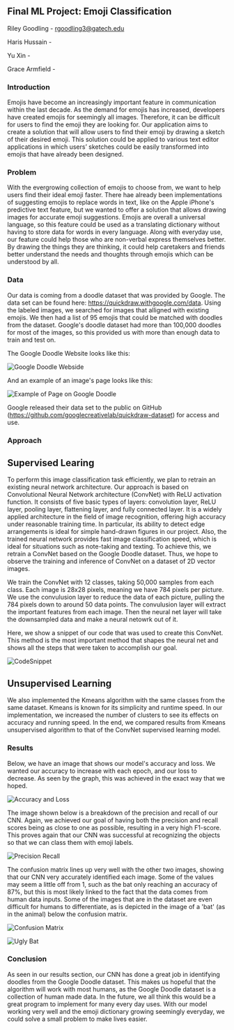 ## Final ML Project: Emoji Classification
Riley Goodling - rgoodling3@gatech.edu

Haris Hussain - 

Yu Xin - 

Grace Armfield - 

### Introduction

Emojis have become an increasingly important feature in communication within the last decade. As the demand for emojis has increased, developers have created emojis for seemingly all images. Therefore, it can be difficult for users to find the emoji they are looking for. Our application aims to create a solution that will allow users to find their emoji by drawing a sketch of their desired emoji. This solution could be applied to various text editor applications in which users’ sketches could be easily transformed into emojis that have already been designed.

### Problem

With the evergrowing collection of emojis to choose from, we want to help users find their ideal emoji faster. There hae already been implementations of suggesting emojis to replace words in text, like on the Apple iPhone's predictive text feature, but we wanted to offer a solution that allows drawing images for accurate emoji suggestions. Emojis are overall a universal language, so this feature could be used as a translating dictionary without having to store data for words in every language. Along with everyday use, our feature could help those who are non-verbal express themselves better. By drawing the things they are thinking, it could help caretakers and friends better understand the needs and thoughts through emojis which can be understood by all. 

### Data

Our data is coming from a doodle dataset that was provided by Google. The data set can be found here: https://quickdraw.withgoogle.com/data. Using the labeled images, we searched for images that alligned with existing emojis. We then had a list of 95 emojis that could be matched with doodles from the dataset. Google's doodle dataset had more than 100,000 doodles for most of the images, so this provided us with more than enough data to train and test on. 

The Google Doodle Website looks like this:

![Google Doodle Webside](img/googleDoodle.png)

And an example of an image's page looks like this:

![Example of Page on Google Doodle](img/googleDoodlePlane.png)

Google released their data set to the public on GitHub (https://github.com/googlecreativelab/quickdraw-dataset) for access and use. 


### Approach

## Supervised Learing
To perform this image classification task efficiently, we plan to retrain an existing neural network architecture. Our approach is based on Convolutional Neural Network architecture (ConvNet) with ReLU activation function. It consists of five basic types of layers: convolution layer, ReLU layer, pooling layer, flattening layer, and fully connected layer. It is a widely applied architecture in the field of image recognition, offering high accuracy under reasonable training time. In particular, its ability to detect edge arrangements is ideal for simple hand-drawn figures in our project. Also, the trained neural network provides fast image classification speed, which is ideal for situations such as note-taking and texting. To achieve this, we retrain a ConvNet based on the Google Doodle dataset.  Thus, we hope to observe the training and inference of ConvNet on a dataset of 2D vector images.

We train the ConvNet with 12 classes, taking 50,000 samples from each class. Each image is 28x28 pixels, meaning we have 784 pixels per picture. We use the convulusion layer to reduce the data of each picture, pulling the 784 pixels down to around 50 data points. The convulusion layer will extract the important features from each image. Then the neural net layer will take the downsampled data and make a neural netowrk out of it. 

Here, we show a snippet of our code that was used to create this ConvNet. This method is the most important method that shapes the neural net and shows all the steps that were taken to accomplish our goal.

![CodeSnippet](img/CodeSnippet.png)


## Unsupervised Learning
We also implemented the Kmeans algorithm with the same classes from the same dataset. Kmeans is known for its simplicity and runtime speed. In our implementation, we increased the number of clusters to see its effects on accuracy and running speed. In the end, we compared results from Kmeans unsupervised algorithm to that of the ConvNet supervised learning model. 

### Results

Below, we have an image that shows our model's accuracy and loss. We wanted our accuracy to increase with each epoch, and our loss to decrease. As seen by the graph, this was achieved in the exact way that we hoped. 

![Accuracy and Loss](img/AccuracyandLoss.png)

The image shown below is a breakdown of the precision and recall of our CNN. Again, we achieved our goal of having both the precision and recall scores being as close to one as possible, resulting in a very high F1-score. This proves again that our CNN was successful at recognizing the objects so that we can class them with emoji labels.

![Precision Recall](img/PrecisionRecall.png)

The confusion matrix lines up very well with the other two images, showing that our CNN very accurately identified each image. Some of the values may seem a little off from 1, such as the bat only reaching an accuracy of 87%, but this is most likely linked to the fact that the data comes from human data inputs. Some of the images that are in the dataset are even difficult for humans to differentiate, as is depicted in the image of a 'bat' (as in the animal) below the confusion matrix. 

![Confusion Matrix](img/ConfusionMatrix.png)

![Ugly Bat](img\badbatimage.png)


### Conclusion

As seen in our results section, our CNN has done a great job in identifying doodles from the Google Doodle dataset. This makes us hopeful that the algorithm will work with most humans, as the Google Doodle dataset is a collection of human made data. In the future, we all think this would be a great program to implement for many every day uses. With our model working very well and the emoji dictionary growing seemingly everyday, we could solve a small problem to make lives easier.
